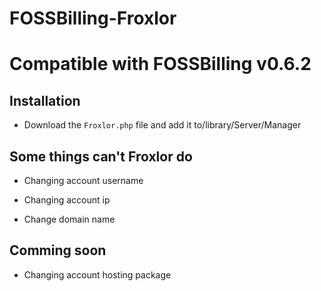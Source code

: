 # FOSSBilling-Froxlor

# Compatible with FOSSBilling v0.6.2

## Installation

* Download the `Froxlor.php` file and add it to/library/Server/Manager

## Some things can't Froxlor do
* Changing account username

* Changing account ip

* Change domain name

## Comming soon

* Changing account hosting package
